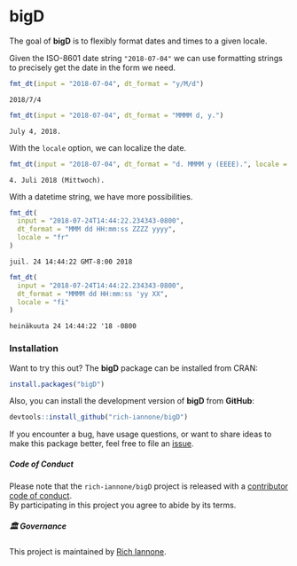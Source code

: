 
<!-- README.md is generated from README.Rmd. Please edit that file -->

# bigD

The goal of **bigD** is to flexibly format dates and times to a given
locale.

Given the ISO-8601 date string `"2018-07-04"` we can use formatting
strings to precisely get the date in the form we need.

``` r
fmt_dt(input = "2018-07-04", dt_format = "y/M/d")
```

    2018/7/4

``` r
fmt_dt(input = "2018-07-04", dt_format = "MMMM d, y.")
```

    July 4, 2018.

With the `locale` option, we can localize the date.

``` r
fmt_dt(input = "2018-07-04", dt_format = "d. MMMM y (EEEE).", locale = "de")
```

    4. Juli 2018 (Mittwoch).

With a datetime string, we have more possibilities.

``` r
fmt_dt(
  input = "2018-07-24T14:44:22.234343-0800",
  dt_format = "MMM dd HH:mm:ss ZZZZ yyyy",
  locale = "fr"
)
```

    juil. 24 14:44:22 GMT-8:00 2018

``` r
fmt_dt(
  input = "2018-07-24T14:44:22.234343-0800",
  dt_format = "MMMM dd HH:mm:ss 'yy XX",
  locale = "fi"
)
```

    heinäkuuta 24 14:44:22 '18 -0800

### Installation

Want to try this out? The **bigD** package can be installed from CRAN:

``` r
install.packages("bigD")
```

Also, you can install the development version of **bigD** from
**GitHub**:

``` r
devtools::install_github("rich-iannone/bigD")
```

If you encounter a bug, have usage questions, or want to share ideas to
make this package better, feel free to file an
[issue](https://github.com/rich-iannone/bigD/issues).

##### Code of Conduct

Please note that the `rich-iannone/bigD` project is released with a
[contributor code of
conduct](https://www.contributor-covenant.org/version/2/0/code_of_conduct/).<br>By
participating in this project you agree to abide by its terms.

##### 🏛️ Governance

This project is maintained by [Rich
Iannone](https://github.com/rich-iannone).

